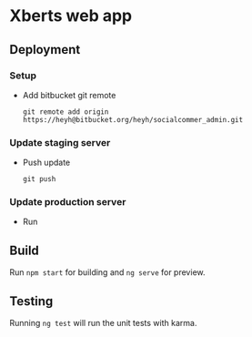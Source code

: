 # Xberts web app

## Deployment

### Setup
  
  - Add bitbucket git remote
  
        git remote add origin https://heyh@bitbucket.org/heyh/socialcommer_admin.git
        
### Update staging server
  - Push update
  
        git push
        
### Update production server
  - Run 
        
## Build

Run `npm start` for building and `ng serve` for preview.

## Testing

Running `ng test` will run the unit tests with karma.
